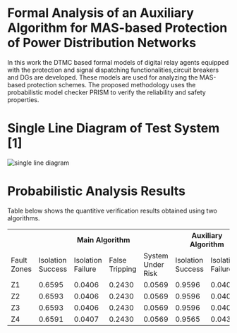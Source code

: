 # Formal Analysis of an Auxiliary Algorithm for MAS-based Protection of Power Distribution Networks
 
In this work the DTMC based formal models of digital relay agents equipped with the protection and signal dispatching functionalities,circuit breakers and DGs are developed. These models are used for analyzing the MAS-based protection schemes. The proposed methodology uses the probabilistic model checker PRISM to verify the reliability and safety properties. 

# Single Line Diagram of Test System [1]
![single line diagram](https://github.com/SobiaatNUST/TEST/blob/main/Assets/SLDG_Final.png)

# Probabilistic Analysis Results 
Table below shows the quantitive verification results obtained using two algorithms.

 <table>
    <tr>
       <th colspan ="1"> </th>
        <th colspan ="4"> Main Algorithm</th>
        <th colspan="2"> Auxiliary Algorithm</th>
    </tr>
  <tr>
        <td>Fault Zones</td>
     <td>Isolation Success </td>
        <td>Isolation Failure</td>
        <td>False Tripping</td>
        <td>System Under Risk</td>
        <td>Isolation Success</td>
        <td>Isolation Failure</td>
    </tr>
    <tr>
        <td>Z1</td>
     <td>0.6595 </td>
        <td>0.0406</td>
        <td>0.2430</td>
        <td>0.0569</td>
        <td>0.9596</td>
        <td>0.0403</td>
    </tr>
    <tr>
        <td>Z2</td>
     <td>0.6593</td>
        <td>0.0406</td>
        <td>0.2430</td>
        <td>0.0569</td>
        <td>0.9596</td>
        <td>0.0403</td>
    </tr>
     <tr>
        <td>Z3</td>
     <td>0.6593</td>
        <td>0.0406</td>
        <td>0.2430</td>
        <td>0.0569</td>
        <td>0.9596</td>
        <td>0.0403</td>
    </tr>
       <tr>
        <td>Z4</td>
     <td>0.6591</td>
        <td>0.0407</td>
        <td>0.2430</td>
        <td>0.0569</td>
        <td>0.9565</td>
        <td>0.0434</td>
    </tr>
</table>

